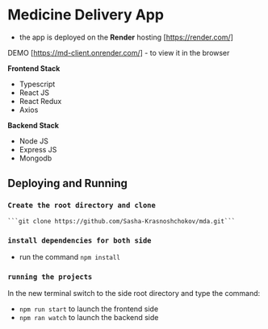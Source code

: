 # Medicine Delivery App
  - the app is deployed on the **Render** hosting [https://render.com/]

DEMO [https://md-client.onrender.com/] - to view it in the browser

**Frontend Stack**
  - Typescript
  - React JS
  - React Redux
  - Axios

**Backend Stack**
  - Node JS
  - Express JS
  - Mongodb

## Deploying and Running

### `Create the root directory and clone`
    ```git clone https://github.com/Sasha-Krasnoshchokov/mda.git```

### `install dependencies for both side`

  - run the command
  ```npm install```

### `running the projects`

In the new terminal switch to the side root directory and type the command:
  - ```npm run start``` to launch the frontend side
  - ```npm ran watch``` to launch the backend side
